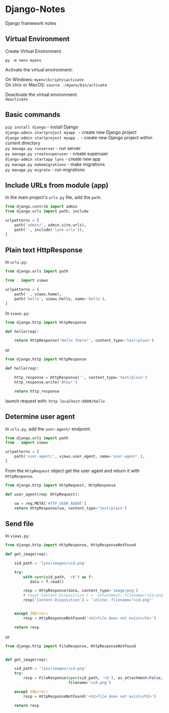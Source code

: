 # Django-Notes
Django framework notes

## Virtual Environment

Create Virtual Environment  

`py -m venv myenv`

Activate the virtual environment:  

On Windows: `myenv\Scripts\activate`  
On Unix or MacOS: `source ./myenv/bin/activate` 

Deactivate the virtual environment:    
`deactivate`

## Basic commands 

`pip install django` - install Django  
`django-admin startproject myapp ` - create new Django project  
`django-admin startproject myapp .` - create new Django project within current directory  
`py manage.py runserver` - run server  
`py manage.py createsuperuser` - create superuser  
`django-admin startapp lynx` - create new app  
`py manage.py makemigrations` - make migrations  
`py manage.py migrate` - run migrations  

## Include URLs from module (app)

In the main project's `urls.py` file, add the `path`.  

```python
from django.contrib import admin
from django.urls import path, include

urlpatterns = [
    path('admin/', admin.site.urls),
    path('', include('lynx.urls')),
]
```

## Plain text HttpResponse

In `urls.py`:  

```python
from django.urls import path

from . import views

urlpatterns = [
    path('', views.home),
    path('hello', views.hello, name='hello'),
]
```

In `views.py`:  

```python
from django.http import HttpResponse

def hello(req):

    return HttpResponse('Hello there!', content_type='text/plain')
```

or 

```python
from django.http import HttpResponse

def hello(req):

    http_response = HttpResponse('', content_type='text/plain')
    http_response.write('Ahoy!')

    return http_response
```

launch request with:  `http localhost:8000/hello`  

## Determine user agent 

In `urls.py`, add the `user-agent/` endpoint.  

```python
from django.urls import path
from . import views

urlpatterns = [
    path('user-agent/', views.user_agent, name='user-agent' ),
]
```

From the `HttpRequest` object get the user agent and return it with `HttpResponse`.   

```python
from django.http import HttpRequest, HttpResponse

def user_agent(req: HttpRequest):

    ua = req.META['HTTP_USER_AGENT']
    return HttpResponse(ua, content_type='text/plain')
```

## Send file 

In `views.py`:  

```python
from django.http import HttpResponse, HttpResponseNotFound

def get_image(req):

    sid_path = 'lynx/images/sid.png'

    try:
        with open(sid_path, 'rb') as f:
           data = f.read()

        resp = HttpResponse(data, content_type='image/png')
        # resp['Content-Disposition'] = 'attachment; filename="sid.png"'
        resp['Content-Disposition'] = 'inline; filename="sid.png"'


    except IOError:
        resp = HttpResponseNotFound('<h2>file does not exist</h2>')

    return resp
```

or 

```python
from django.http import FileResponse, HttpResponseNotFound


def get_image(req):

    sid_path = 'lynx/images/sid.png'
    try:
        resp = FileResponse(open(sid_path, 'rb'), as_attachment=False,
                            filename='sid.png')

    except IOError:
        resp = HttpResponseNotFound('<h2>file does not exist</h2>')

    return resp
```


